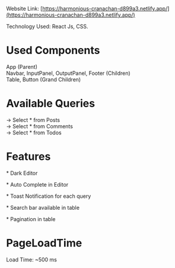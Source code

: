 

Website Link: [https://harmonious-cranachan-d899a3.netlify.app/](https://harmonious-cranachan-d899a3.netlify.app/)

Technology Used: React Js, CSS.

<h1>Used Components</h1>
App (Parent) <br>
Navbar, InputPanel, OutputPanel, Footer (Children) <br>
Table, Button (Grand Children)

<h1>Available Queries</h1>
-> Select * from Posts<br>
-> Select * from Comments<br>
-> Select * from Todos

<h1>Features</h1>
<p>* Dark Editor</p>
<p>* Auto Complete in Editor</p>
<p>* Toast Notification for each query</p>
<p>* Search bar available in table</p>
<p>* Pagination in table</p>

<h1>PageLoadTime</h1>

<p>Load Time: ~500 ms</p>


